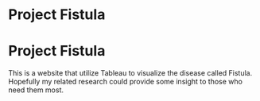 # Project Fistula 

# Project Fistula 
This is a website that utilize Tableau to visualize the disease called Fistula. Hopefully my related research could provide some insight to those who need them most.
